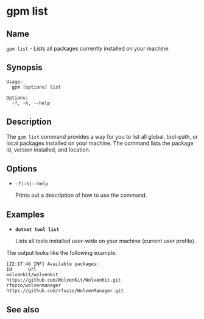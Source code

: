 # gpm list

## Name

`gpm list` - Lists all packages currently installed on your machine.

## Synopsis

```gpm
Usage:
  gpm [options] list

Options:
  -?, -h, --help
```

## Description

The `gpm list` command provides a way for you to list all global, tool-path, or local packages installed on your machine. The command lists the package id, version installed, and location.

## Options

* `-?|-h|--help`
  
    Prints out a description of how to use the command.

## Examples

* **`dotnet tool list`**

  Lists all tools installed user-wide on your machine (current user profile).

The output looks like the following example:

```output
[22:17:46 INF] Available packages:
Id      Url
wolvenkit/wolvenkit             https://github.com/WolvenKit/WolvenKit.git
rfuzzo/wolvenmanager            https://github.com/rfuzzo/WolvenManager.git
```

## See also
